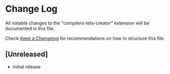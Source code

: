 # Change Log

All notable changes to the "compilers-tets-creator" extension will be documented in this file.

Check [Keep a Changelog](http://keepachangelog.com/) for recommendations on how to structure this file.

## [Unreleased]

- Initial release